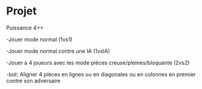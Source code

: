 # Projet
Puissance 4++

-Jouer mode normal (1vs1)

-Jouer mode normal contre une IA (1vsIA)

-Jouer a 4 joueurs avec les mode pièces creuse/pleines/bloquante (2vs2)

-but: Aligner 4 pièces en lignes ou en diagonales ou en colonnes en premier contre son adversaire

